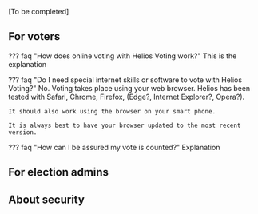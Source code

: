 

[To be completed]

## For voters

??? faq "How does online voting with Helios Voting work?"
    This is the explanation

??? faq "Do I need special internet skills or software to vote with Helios Voting?"
    No.  Voting takes place using your web browser.  Helios has been tested with Safari, Chrome, Firefox, (Edge?, Internet Explorer?, Opera?).   

    It should also work using the browser on your smart phone.  

    It is always best to have your browser updated to the most recent version.

??? faq "How can I be assured my vote is counted?"
    Explanation

## For election admins


## About security
